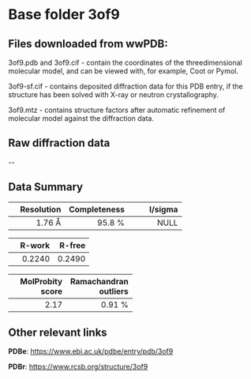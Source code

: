 # Base folder 3of9

## Files downloaded from wwPDB:

3of9.pdb and 3of9.cif - contain the coordinates of the threedimensional molecular model, and can be viewed with, for example, Coot or Pymol.

3of9-sf.cif - contains deposited diffraction data for this PDB entry, if the structure has been solved with X-ray or neutron crystallography.

3of9.mtz - contains structure factors after automatic refinement of molecular model against the diffraction data.

## Raw diffraction data

--<br> 

## Data Summary
|   | Resolution | Completeness| I/sigma |
|---|-------------:|----------------:|--------------:|
|   |1.76 Å|95.8  %|<img width=50/>NULL |

|   | **R-work**| **R-free**   
|---|-------------:|----------------:|           
||0.2240|0.2490|

|   |**MolProbity<br>score**| **Ramachandran<br>outliers** 
|---|-------------:|----------------:|
||2.17|0.91 %|

## Other relevant links 
**PDBe**:  https://www.ebi.ac.uk/pdbe/entry/pdb/3of9
 
**PDBr**: https://www.rcsb.org/structure/3of9 

